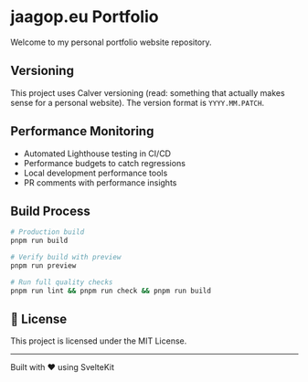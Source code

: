 # jaagop.eu Portfolio

Welcome to my personal portfolio website repository.

## Versioning

This project uses Calver versioning (read: something that actually makes sense for a personal website). The version format is `YYYY.MM.PATCH`.

## Performance Monitoring

- Automated Lighthouse testing in CI/CD
- Performance budgets to catch regressions
- Local development performance tools
- PR comments with performance insights

## Build Process

```bash
# Production build
pnpm run build

# Verify build with preview
pnpm run preview

# Run full quality checks
pnpm run lint && pnpm run check && pnpm run build
```

## 📄 License

This project is licensed under the MIT License.

---

Built with ❤️ using SvelteKit
